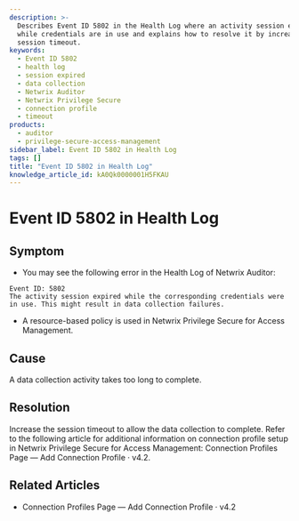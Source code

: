 ```yaml
---
description: >-
  Describes Event ID 5802 in the Health Log where an activity session expires
  while credentials are in use and explains how to resolve it by increasing the
  session timeout.
keywords:
  - Event ID 5802
  - health log
  - session expired
  - data collection
  - Netwrix Auditor
  - Netwrix Privilege Secure
  - connection profile
  - timeout
products:
  - auditor
  - privilege-secure-access-management
sidebar_label: Event ID 5802 in Health Log
tags: []
title: "Event ID 5802 in Health Log"
knowledge_article_id: kA0Qk0000001H5FKAU
---
```


# Event ID 5802 in Health Log

## Symptom

- You may see the following error in the Health Log of Netwrix Auditor:

```
Event ID: 5802
The activity session expired while the corresponding credentials were in use. This might result in data collection failures.
```

- A resource-based policy is used in Netwrix Privilege Secure for Access Management.

## Cause

A data collection activity takes too long to complete.

## Resolution

Increase the session timeout to allow the data collection to complete. Refer to the following article for additional information on connection profile setup in Netwrix Privilege Secure for Access Management: Connection Profiles Page — Add Connection Profile · v4.2.

## Related Articles

- Connection Profiles Page — Add Connection Profile · v4.2
